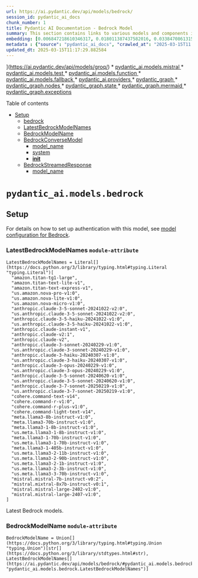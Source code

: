 ```yaml
---
url: https://ai.pydantic.dev/api/models/bedrock/
session_id: pydantic_ai_docs
chunk_number: 1
title: Pydantic AI Documentation - Bedrock Model
summary: This section contains links to various models and components in the Pydantic AI framework, including models like Mistral, Test, Function, and Fallback, as well as providers and graph-related elements.
embedding: [0.006847218610346317, 0.018011387437582016, 0.03384708613157272, -0.02219752036035061, 0.02935800887644291, 0.021357538178563118, -0.03224974498152733, -0.03472837805747986, -0.014527533203363419, 0.005146602168679237, 0.004062201362103224, -0.06449948996305466, -0.017446810379624367, -0.05067423731088638, 0.004857428837567568, 0.023120122030377388, -0.04089741408824921, 0.054557427763938904, -0.02966095320880413, 0.009184706024825573, 0.04651564732193947, -0.05428202450275421, 0.022362761199474335, -0.004389242734760046, 0.01825924962759018, 0.03191926330327988, -0.014004266820847988, 0.013329528272151947, -0.0266177449375391, 0.02004937268793583, 0.029082605615258217, -0.03756503388285637, -0.02088935300707817, -0.005260206293314695, -0.018754975870251656, -0.01879628747701645, 0.006843775976449251, -0.020118223503232002, -0.007993585430085659, 0.026727907359600067, 0.0018486457411199808, -0.03541688621044159, 0.013790829107165337, -0.0032566459849476814, -0.06229626387357712, 0.02285848744213581, -0.002168802311643958, 0.021440159529447556, 0.02831147611141205, 0.03459067642688751, -0.053786296397447586, 0.01030697487294674, -0.048829033970832825, -0.03263531252741814, 0.011167610995471478, -0.03351660072803497, -0.023849939927458763, 0.022748326882719994, 0.0224729236215353, -0.04563435539603233, -0.003607785329222679, 0.023023730143904686, -0.014513762667775154, 0.03781289607286453, 2.104523628077004e-05, -0.017240257933735847, -0.07149474322795868, -0.010155502706766129, -0.02467615157365799, 0.005776587873697281, 0.005680196452885866, 0.0315612368285656, -0.06571126729249954, -0.007311962079256773, -0.018892677500844002, -0.0393826961517334, 0.015808159485459328, 0.07948143780231476, -0.0078903092071414, -0.01960872672498226, -0.002623218111693859, 0.01242758147418499, 0.016014711931347847, -0.028724581003189087, 0.029936356469988823, -0.015381284058094025, -0.0236020777374506, -0.031671397387981415, -0.04111773893237114, -0.0025750224012881517, -0.05072931945323944, -0.07204554975032806, 0.00014878241927362978, 0.024607300758361816, 0.029302928596735, -0.02569514326751232, 0.01828679069876671, -0.03315857797861099, -0.005635443609207869, -0.01861727423965931, 0.0022101127542555332, -0.022872257977724075, -0.028449177742004395, 0.00214126193895936, 0.034150030463933945, 0.0025027289520949125, 0.05331811308860779, -0.016551747918128967, -9.811248310143128e-05, 0.0036559810396283865, -0.1335155963897705, -0.030321922153234482, 0.036986686289310455, 0.008571933023631573, -0.05042637512087822, -0.014968178234994411, -0.03186418116092682, 0.03618801757693291, -0.0050295558758080006, -0.03211204335093498, -0.01602848246693611, 0.017735984176397324, 0.03362676501274109, -0.005373809952288866, 0.011071219108998775, 0.03538934513926506, 0.007229341194033623, -0.035169024020433426, -0.058110132813453674, -0.04998572915792465, 0.007188030518591404, -0.009570270776748657, 0.0029141129925847054, -0.026576435193419456, -0.022211289033293724, 0.0016679122345522046, -0.036243095993995667, 0.015353742986917496, -0.007663101423531771, 0.019223162904381752, -0.02866950072348118, -0.01295084785670042, -0.008475542068481445, 0.01159448642283678, -0.0050949640572071075, 0.036601122468709946, -0.016179954633116722, 0.006031335797160864, -0.036683741956949234, 0.04935230314731598, 0.024634839966893196, 0.02186703495681286, -0.00768375676125288, 0.008826681412756443, -0.017116324976086617, -0.03687652572989464, 0.04728677496314049, 0.013226252049207687, 0.019443484023213387, -0.0465431846678257, 0.021371308714151382, 0.014734085649251938, -0.024607300758361816, 0.01572553813457489, -0.009184706024825573, 0.017625821754336357, -0.05006835237145424, -0.014444911852478981, -0.05290500819683075, -0.0800873264670372, 0.030569784343242645, 0.01879628747701645, -0.02866950072348118, -0.044918306171894073, 0.006509849335998297, 0.002519941655918956, -0.05530101805925369, 0.003456313628703356, -0.03406740725040436, -0.015973400324583054, 0.022211289033293724, 0.008537507615983486, -0.03649095818400383, -0.03183664008975029, 0.012689215131103992, -0.008888646960258484, -0.002370191039517522, 0.006502964533865452, 0.03351660072803497, 0.0478651225566864, 0.014403601177036762, 0.036298178136348724, 0.03395724669098854, 0.02339552529156208, 0.01679961197078228, -0.014665234833955765, 0.023698467761278152, -0.016896001994609833, 0.055273476988077164, 0.02521318756043911, -0.006785253062844276, 0.005563150160014629, 0.011319082230329514, -0.019002839922904968, -0.019884129986166954, 0.0111882658675313, -0.0572839230298996, 0.014899327419698238, -0.05827537551522255, 0.009198475629091263, 0.0157806184142828, -0.02017330378293991, -0.018245479092001915, 0.025075485929846764, 0.026961999014019966, -0.01320559624582529, -0.051280125975608826, -0.016937313601374626, 0.01590454950928688, 0.038391243666410446, -0.027636738494038582, 0.057008519768714905, 0.043816693127155304, 0.012730525806546211, -0.0022565871477127075, 0.009721742011606693, 0.03244252875447273, -0.04648810625076294, 0.0556865818798542, 0.01623503491282463, 0.020999513566493988, 0.013102320022881031, -0.015918320044875145, -0.01375640369951725, -0.024510908871889114, -0.02040739730000496, -0.010940402746200562, 0.015987170860171318, 0.0472041554749012, -0.05150044709444046, -0.03552704676985741, -0.010492872446775436, -0.023285362869501114, 0.05221649631857872, 0.03902466967701912, 0.002879687584936619, -0.004785135388374329, -0.05433710291981697, -0.007635561283677816, 0.030982891097664833, 0.05543871968984604, -0.01330887246876955, 0.0041654775850474834, -0.03621555492281914, -0.02971603348851204, -0.002797066466882825, -0.03357168287038803, -0.02858687937259674, -0.03439789265394211, -0.01020369865000248, -0.02667282521724701, 0.018369412049651146, -0.05444726720452309, -0.007318847347050905, -0.03357168287038803, -0.024331895634531975, -0.015119650401175022, -0.010417136363685131, -0.026782987639307976, -0.04679105058312416, -0.0005400489899329841, 0.024276815354824066, 0.01222102902829647, -0.042742617428302765, -0.02216997928917408, 0.015477675013244152, -0.006764597725123167, 0.004578582476824522, 0.015271122567355633, 0.027402644976973534, 0.030184220522642136, 0.03475591912865639, 0.03150615841150284, 0.04731431603431702, -0.030266841873526573, 0.03348906338214874, -0.014734085649251938, 0.004272196441888809, -0.0010310417274013162, 0.010437791235744953, 0.047396935522556305, 0.013777058571577072, 0.039547938853502274, -0.043816693127155304, 0.044092096388339996, -0.059156663715839386, 0.07612151652574539, -0.009308637119829655, 0.018782516941428185, -0.0036009002942591906, 0.04761726036667824, -0.035885073244571686, -0.01918185129761696, -0.035224102437496185, -0.012344960123300552, 0.01253085769712925, 0.00030380443786270916, -0.024689920246601105, 0.010802701115608215, -0.04621270298957825, -0.02613578923046589, 0.034177571535110474, -0.013942300342023373, -0.04610254243016243, -0.02999143861234188, -0.019705118611454964, 0.03263531252741814, -0.0028607535641640425, 0.036986686289310455, -0.0017539758700877428, -0.0111882658675313, -0.04836085066199303, 0.030679946765303612, 0.017460579052567482, -0.01396295614540577, 0.005053653847426176, -0.008585703559219837, -0.042329512536525726, -0.030982891097664833, -0.018341870978474617, 0.0008262104238383472, -0.02032477594912052, -0.010692539624869823, 0.010678769089281559, 0.012165947817265987, -0.005804128013551235, -0.00886110682040453, 0.022762097418308258, -0.015037029050290585, 0.025915466248989105, -0.024221735075116158, -0.008792256005108356, 0.0007091639563441277, 0.0059452722780406475, -0.02855934016406536, -0.02491024322807789, -0.003344430821016431, 0.021371308714151382, -0.01927824318408966, 0.02178441360592842, -0.005704294424504042, -0.007656216621398926, 0.005318729672580957, 0.0046577611938118935, -0.049875568598508835, 0.018507113680243492, 0.027457725256681442, 0.017680902034044266, -0.009873214177787304, 0.03428773209452629, -0.04169608652591705, 0.04334850609302521, -0.04400947317481041, -0.015491445548832417, 0.0064375558868050575, -0.010899092070758343, 0.010437791235744953, -0.015808159485459328, 0.010224353522062302, -0.034480515867471695, -0.006389360409229994, -0.020875582471489906, -0.004616450518369675, -0.015450134873390198, 0.006592470686882734, -0.02431812696158886, 0.002494122600182891, 0.008888646960258484, 0.012833802029490471, 0.009604696184396744, 0.02787083014845848, 0.029082605615258217, 0.011016138829290867, 0.0038040103390812874, 0.0423019714653492, 0.007945390418171883, -0.03321366012096405, 0.031974341720342636, -0.022748326882719994, 0.03249761089682579, 0.0209168940782547, -0.01960872672498226, 0.02398764155805111, -0.015160961076617241, 0.008317184634506702, 0.016303885728120804, 0.02559875324368477, 0.016551747918128967, 0.031230753287672997, 0.0431557223200798, 0.017267797142267227, -0.015505215153098106, -0.001298699527978897, -0.002946817083284259, 0.02820131555199623, -0.013439688831567764, 0.04186132550239563, 0.04483568295836449, 0.005514954682439566, -0.013777058571577072, 0.037372250109910965, -0.0171025563031435, 0.008647669106721878, -0.029550792649388313, 0.008358495309948921, -0.05433710291981697, 0.04354128986597061, 0.002155032241716981, 0.008675209246575832, 0.05367613583803177, -0.0016162741230800748, -0.10349662601947784, -0.016579288989305496, -0.014307210221886635, -0.029495712369680405, 0.050123430788517, 0.048471011221408844, -0.0758461132645607, 0.015436364337801933, -0.036353256553411484, 0.03186418116092682, 0.0035492621827870607, 0.0572839230298996, -0.01263413392007351, 0.03390216827392578, -0.02608070895075798, -0.04373406991362572, 0.03996104374527931, 0.006165595259517431, -0.024896472692489624, 0.06009303778409958, -0.009659776464104652, -0.048057906329631805, 0.0146514642983675, -0.03907975181937218, -0.0138734495267272, 0.015973400324583054, -0.04031906649470329, -0.026576435193419456, -0.041338060051202774, 0.014830476604402065, 0.0031051740515977144, 0.008220793679356575, 1.8422986613586545e-05, 0.010334515012800694, -2.156968548661098e-05, 0.07744345813989639, 0.02252800390124321, 0.041282981634140015, -0.02022838406264782, 0.021192297339439392, 0.01521604135632515, -0.039107292890548706, -0.0028865726199001074, 0.004310064483433962, -0.02999143861234188, 0.006582142785191536, -0.0012771835317835212, 0.02258308418095112, -0.063508041203022, 0.03211204335093498, -0.029908817261457443, -0.029550792649388313, -0.006695746909826994, 0.01062368880957365, -0.013061009347438812, -0.01397672574967146, -0.003501066705211997, 0.000737134600058198, 0.027788210660219193, -0.01397672574967146, -0.029468171298503876, -0.009880099445581436, 0.013067894615232944, -0.03034946136176586, 0.07017280161380768, -0.022280139848589897, -0.04073217138648033, 0.020696571096777916, 0.016703220084309578, -0.029468171298503876, 0.0011782104847952724, 0.04263245686888695, -0.017143866047263145, 0.044202256947755814, -0.003828108310699463, -0.021082134917378426, -0.02733379416167736, -0.0027351006865501404, -0.05183093249797821, -0.01602848246693611, 0.0011790711432695389, -0.001488039386458695, 0.07342256605625153, 0.030156679451465607, 0.0039038441609591246, -0.0029588660690933466, 0.03470083698630333, -0.04425733909010887, 0.04263245686888695, -0.02927538938820362, 0.026535123586654663, 0.03792305663228035, 0.027788210660219193, 0.028531799092888832, 0.02252800390124321, -0.013088549487292767, 0.021467700600624084, -0.002871081233024597, 0.007229341194033623, -0.0013400099705904722, -0.013611816801130772, -0.01181480847299099, -0.008957497775554657, -0.01915431208908558, 0.0010542789241299033, -0.031285833567380905, -0.01572553813457489, 0.0066716489382088184, -0.01638650707900524, 0.020600179210305214, -0.024868933483958244, -0.004819560796022415, -0.021137217059731483, -0.022156208753585815, 0.0005232666153460741, 0.01942971535027027, -0.03613293543457985, -0.001761721563525498, -0.0005447824951261282, -0.00953584536910057, 0.025020405650138855, -0.037675194442272186, 0.029137687757611275, 0.008468656800687313, 0.02375354990363121, 0.024373207241296768, -0.0262872613966465, 0.0010671884519979358, 0.010609918273985386, 0.03497624024748802, -0.0037764699663966894, -0.0043548173271119595, -0.052409280091524124, 0.010279434733092785, -0.0006304157432168722, -0.015160961076617241, 0.0034253306221216917, 0.02345060557126999, 0.03852894529700279, -0.00877160020172596, -0.025226958096027374, 0.01805269718170166, 0.025653833523392677, -0.04483568295836449, 0.052767302840948105, 0.019801508635282516, 0.025667604058980942, 0.003907286562025547, -0.023120122030377388, 0.0012160784099251032, -0.010038456879556179, -0.014789165928959846, -0.007800803054124117, 0.017956305295228958, -0.0013847630470991135, 0.012999043799936771, 0.016689449548721313, 0.0170061644166708, -0.01718517579138279, -0.04943492263555527, -0.03293825313448906, 0.009687316603958607, -0.008172597736120224, -0.07678248733282089, -0.002015609061345458, 0.00433416198939085, -0.021054595708847046, 0.0027798537630587816, 0.0050192284397780895, 0.013288217596709728, -0.028697041794657707, 0.004647433757781982, 0.022817177698016167, -0.008000470697879791, -0.020930662751197815, 0.056264929473400116, 0.009198475629091263, -0.04367899149656296, 0.02715478278696537, 0.01366689708083868, -0.017116324976086617, -0.007263766601681709, 0.0566229522228241, -0.024386977776885033, 0.009694201871752739, 0.02703084982931614, 0.017419269308447838, -0.0364634208381176, 0.03321366012096405, -0.028862282633781433, 0.00515348743647337, 0.016868462786078453, -0.05480528995394707, -0.03902466967701912, 0.005043325945734978, -0.031010430306196213, -0.007305076811462641, 0.01602848246693611, -0.05472267046570778, -0.011752842925488949, 0.01739172823727131, 0.03442543372511864, -0.0044787488877773285, 0.015477675013244152, -0.010802701115608215, -0.00820702314376831, 0.021798184141516685, -0.033736925572156906, 0.03932761400938034, -0.006747385021299124, 0.003955482505261898, 0.042026568204164505, 0.026452504098415375, -0.017983846366405487, 0.01774975284934044, 0.019622497260570526, -0.005260206293314695, 0.008633898571133614, -0.044808145612478256, 0.0371243879199028, 0.05249189957976341, -0.006785253062844276, -0.019044149667024612, 0.023326674476265907, -0.044918306171894073, 0.00760113587602973, -0.0013632471673190594, -0.0004974475014023483, -0.004027775954455137, -0.0022703574504703283, -0.040566932410001755, -0.007993585430085659, -0.0011386212427169085, 0.005401350557804108, -0.012351845391094685, -0.008950612507760525, -0.023106351494789124, -0.019650038331747055, 0.03172647953033447, -0.026204640045762062, 0.014568843878805637, 0.01463769469410181, -0.03434281423687935, -0.039823342114686966, 0.02756788767874241, 0.012496432289481163, 0.01790122501552105, -0.006434113718569279, 0.0060037956573069096, 0.022046048194169998, 0.006482309196144342, 0.027320023626089096, 0.029302928596735, -0.003872861387208104, 0.003220499260351062, 0.010713194496929646, -0.040153827518224716, -0.05466758832335472, 0.04750709980726242, 0.00732573214918375, 0.04830576851963997, -0.05147290974855423, 0.01144301425665617, 0.050206054002046585, -0.029413091018795967, 0.03205696493387222, 0.033406440168619156, 0.007015903480350971, 0.01304035447537899, 0.025020405650138855, -0.022486692294478416, -0.018176628276705742, 0.00016965283430181444, 0.05147290974855423, -0.030184220522642136, -0.022032277658581734, 0.015229811891913414, 0.007394582964479923, -0.1158897802233696, -0.0002941222919616848, -0.000504762923810631, -0.014665234833955765, 0.0012375942897051573, -0.02303750067949295, 0.011477439664304256, 0.012468892149627209, 0.022238830104470253, 0.01864481531083584, -0.03481099754571915, -0.013742633163928986, 0.018892677500844002, -0.01999429240822792, 0.02738887444138527, -0.006895414553582668, 0.01721271686255932, -0.0014148852787911892, 0.06108449026942253, -0.002127491869032383, 0.0027368220034986734, 0.004224000498652458, 0.011663337238132954, -0.021949656307697296, -0.007435893639922142, -0.0001712665252853185, -0.0005017506773583591, 0.0069195120595395565, -0.0004935746546834707, -0.015863239765167236, -0.019030379131436348, -0.006330837029963732, -0.005384137853980064, -0.01227610930800438, 0.003413281636312604, -0.0067404997535049915, -0.00015244011592585593, -0.05246436223387718, 0.03784043714404106, 0.0031619761139154434, 0.024400746449828148, -0.018135318532586098, -0.005683639086782932, -0.03784043714404106, -0.016124872490763664, 0.021564092487096786, -0.006719844415783882, -0.011222691275179386, 0.028807202354073524, -0.019292013719677925, -0.017143866047263145, -0.004330719355493784, 0.01125023141503334, -0.0034356582909822464, -0.004433996044099331, 0.0013744353782385588, -0.008833566680550575, 0.036270637065172195, -0.008096861653029919, -0.04690121114253998, 0.05320794880390167, -0.005105291958898306, 0.016124872490763664, 0.007057213690131903, 0.016276344656944275, -0.013136745430529118, -0.01892021857202053, -0.012386270798742771, -0.0055183968506753445, 0.0008602055022493005, -0.008578818291425705, -0.028366556391119957, -0.015835698693990707, -0.0063032968901097775, 0.021054595708847046, 0.02861442044377327, 0.006888529285788536, 0.05045391619205475, 0.025171877816319466, 0.008351610042154789, -0.028160003945231438, -0.0031774675007909536, 0.006926397327333689, 0.04048430919647217, -0.0173366479575634, 0.0052085681818425655, 0.003742044558748603, -0.0004578582593239844, -0.030514704063534737, -0.03357168287038803, -0.01205578725785017, -0.017708443105220795, 0.0073463874869048595, 0.013274447061121464, -0.0034081179182976484, 0.018754975870251656, -0.03390216827392578, 0.013322643004357815, -0.07171506434679031, -0.003869418753311038, 0.021109675988554955, 0.008420460857450962, 0.04871887341141701, 0.012179718352854252, -0.0003866406623274088, -0.00797981582581997, 1.0085576462870449e-07, -0.03423264995217323, -0.005115619394928217, 0.007621791213750839, 0.009825019165873528, 0.01641404628753662, 0.016868462786078453, -0.04081479460000992, 0.02935800887644291, -0.0057456050999462605, 0.04648810625076294, 0.0034494283609092236, -0.042770158499479294, 0.04458782076835632, 0.006062319036573172, 0.0032445972319692373, -0.055961985141038895, 0.0005452128243632615, 0.01087843719869852, -0.004564812406897545, 0.02625972032546997, 0.02306503988802433, -0.0017057802760973573, -0.005938387475907803, -0.01081647165119648, 0.030129140242934227, -0.005391023121774197, 0.02569514326751232, 0.019718889147043228, 0.015711767598986626, 0.03255268931388855, -0.033792003989219666, -0.0019433157285675406, -0.027581658214330673, 0.006847218610346317, 0.016482897102832794, 0.0037110617849975824, 0.013749518431723118, -0.033351361751556396, 0.020999513566493988, -0.00948764942586422, 0.01392164546996355, 0.003442543325945735, 0.020779192447662354, -0.03139599412679672, 0.04929722100496292, 0.026452504098415375, 0.02488270401954651, -0.06807973980903625, -0.008151942864060402, -0.00675082765519619, 0.013129860162734985, 0.020930662751197815, 0.004860871005803347, -0.017267797142267227, 0.0014527533203363419, -0.00839980598539114, -0.0092810969799757, 0.009260441176593304, 0.0029588660690933466, 0.026865608990192413, 0.011215806007385254, 0.00234609330072999, -0.0033375457860529423, -0.03136845678091049, -0.022252600640058517, -0.0073463874869048595, -0.016882233321666718, 0.01838318072259426, 0.0431557223200798, 0.01520227175205946, -0.01099548302590847, 0.027857061475515366, -0.006592470686882734, 0.03368184342980385, -0.000954445160459727, -0.017598282545804977, -0.002067247172817588, 0.002812557853758335, -0.04288031905889511, 0.03748241066932678, 0.008509967476129532, 0.02933046966791153, -0.0004978778306394815, -0.004368587397038937, -0.0020655260886996984, -0.06356312334537506, -0.01047221664339304, 0.014582613483071327, -0.019884129986166954, 0.023106351494789124, -0.001049115089699626, 0.008709634654223919, 0.02145393006503582, -0.02017330378293991, 0.05543871968984604, 0.015615376643836498, -0.015863239765167236, -0.008936842903494835, -0.008172597736120224, 0.01556029636412859, -0.005112176761031151, 0.03574737161397934, 0.06306739151477814, 0.020958203822374344, -0.016606830060482025, -0.046295322477817535, -0.01713009551167488, 0.06345295906066895, 0.011539405211806297, -0.013288217596709728, 0.040594469755887985, -0.024304356426000595, 0.0004171932232566178, -0.010210583917796612, 0.030569784343242645, 0.015381284058094025, -0.0035165580920875072, 0.01894775778055191, 0.015160961076617241, -0.015808159485459328, 0.003645653370767832, -0.014073117636144161, 0.01879628747701645, -0.03398478776216507, 0.03541688621044159, -0.014527533203363419, -0.017680902034044266, 0.029578331857919693, -0.002454533474519849, -0.021206067875027657, -0.019594956189393997, -0.01351542491465807, -0.009818133898079395, 0.03439789265394211, 0.0048471009358763695, -0.04208165034651756, 0.042384594678878784, 0.009646006859838963, -0.038115840405225754, -0.0092810969799757, -0.006771482992917299, 0.04563435539603233, -0.015133420936763287, -0.02291356772184372, 0.016331424936652184, -0.021192297339439392, 0.010424021631479263, -0.03247006982564926, -0.04221935197710991, 0.005965927615761757, 0.011821693740785122, -0.034508053213357925, 0.008627013303339481, -0.030129140242934227, -0.043073102831840515, 0.03387462720274925, 0.008737174794077873, -0.0061242845840752125, -0.02068280056118965, 0.01629011519253254, 0.018782516941428185, -0.004812675528228283, 0.01412819791585207, 0.04646056517958641, 0.03318611904978752, 0.03224974498152733, 0.05695343762636185, 0.0037764699663966894, -0.02766427770256996, 0.004767922684550285, 0.0304320827126503, -0.01186300441622734, 0.013088549487292767, 0.013701322488486767, 0.04293540120124817, 0.04114528000354767, 0.004788578022271395, -0.0024063377641141415, 0.03139599412679672, -0.009825019165873528, 0.012654789723455906, -0.0021842936985194683, 0.028366556391119957, 0.02211489900946617, 0.007387698162347078, -0.009040119126439095, -0.026218410581350327, 0.048443470150232315, 0.0182317104190588, 0.009646006859838963, 0.010809586383402348, 0.03464575484395027, 0.013508540578186512, 0.0005662983749061823, -0.0025130566209554672, -0.01674453169107437, 0.04257737472653389, 0.004977917764335871, -0.0016696335515007377, 0.028862282633781433, 0.019168080762028694, -0.020834272727370262, -0.01820416934788227, -0.01677207089960575, -0.01810777746140957, -0.02106836624443531, 0.0029605873860418797, -0.019526105374097824, -0.01659305952489376, -0.012716755270957947, -0.0036422109697014093, -0.011532519944012165, -0.011911200359463692, -0.003580245189368725, 0.0028073941357433796, 0.002098230179399252, -0.025529902428388596, -0.009260441176593304, 0.024813853204250336, 0.016964852809906006, -0.0197877399623394, -0.0019123328384011984, -0.00032962352270260453, -0.033131036907434464, 0.03332382068037987, 0.02186703495681286, -0.010107307694852352, -0.001446728827431798, -0.025708913803100586, 0.005156930070370436, 0.010224353522062302, -0.009811248630285263, 0.025378430262207985, -0.002414944116026163, -0.061690375208854675, 0.013721978291869164, 0.027264943346381187, 0.0021051152143627405, 0.01641404628753662, 0.020820502191781998, 0.0014226310886442661, -0.0028728025499731302, 0.03643587976694107, 0.010148617438971996, -0.013694437220692635, 0.03395724669098854, 0.020393626764416695, 0.020517557859420776, 0.005838553421199322, 0.015436364337801933, -0.009343062527477741, -0.0021481469739228487, 0.07336748391389847, 0.004805790726095438, 0.01730910874903202, -0.012565283104777336, -0.021385079249739647, 0.00356991752050817, 0.010720079764723778, 0.04753463715314865, 0.050949640572071075, -0.040539391338825226, 0.025144336745142937, 0.005773145239800215, 0.019567416980862617, 0.004812675528228283, -0.010382710956037045, 0.00039524701423943043, -0.018686125054955482, -0.007112294435501099, -0.014747856184840202, -0.017818603664636612, -0.010389596223831177, 4.972861643182114e-05, -0.003542377147823572, 0.01820416934788227, -0.002266914816573262, -0.019195621833205223, -0.057063598185777664, -0.005976255051791668, -0.014141968451440334, 0.007821458391845226, 0.013240021653473377, 0.01685469225049019, -0.010905977338552475, -0.006998690776526928, 0.001206611399538815, -0.008957497775554657, -0.013845909386873245, 0.026865608990192413, -0.02718232199549675, -0.004812675528228283, 0.015257352031767368, 0.02160540223121643, 0.021798184141516685, 0.01087843719869852, 0.008468656800687313, 0.002597399055957794, -0.08438362181186676, -0.001370132202282548, 0.012875111773610115, -0.016427816823124886, -0.0018813499482348561, 0.009143395349383354, -0.005239550955593586, -0.02488270401954651, 0.0016894281143322587, 0.003693849081173539, -0.019016608595848083, -0.01377017330378294, -0.001007804530672729, 0.02521318756043911, 0.01841072179377079, -0.01385967992246151, -0.013818369247019291, 0.025887925177812576, 0.007477204315364361, -0.00990763958543539, -0.01412819791585207, 0.0007349830120801926, -0.005731834564357996, -0.014052461832761765, -0.00881979614496231, 0.023133890703320503, 0.02623218111693859, -0.0278432909399271, -0.0037661425303667784, -0.05838553607463837, 0.011532519944012165, -0.020903123542666435, -0.04478060454130173, -0.0010560001246631145, -0.0353342667222023, -0.01659305952489376, 0.006434113718569279, 0.0005916871596127748, 0.0038349933456629515, -0.0044684214517474174, 0.008723405189812183, 0.0359952338039875, 0.0011024745181202888, 0.08377773314714432, 0.007573595270514488, -0.015298662707209587, -0.022968649864196777, -0.011401703581213951, -0.017735984176397324, 0.003910729195922613, 0.01808023825287819, -0.01695108413696289, -0.01613864302635193, -0.007738837506622076, 0.040236447006464005, 0.016372736543416977, 0.007174260448664427, 0.019347093999385834, -0.011023024097084999, 0.03219466656446457, 0.01644158735871315, 0.043844230473041534, 0.037730276584625244, 0.031203212216496468, 0.025612521916627884, 0.011133185587823391, -0.03511394187808037, -0.0025164992548525333, -0.015642916783690453, 0.0006678533973172307, 0.005835110787302256, 0.039162375032901764, 0.03965809941291809, -0.032745473086833954, -0.024015182629227638, -0.022486692294478416, 0.028091153129935265, -0.017143866047263145, 0.000552097917534411, -0.0057662599720060825, -0.012744295410811901, 0.017804834991693497, -0.01909922994673252, 0.03907975181937218, 0.017956305295228958, -0.020696571096777916, -0.016964852809906006, -0.014802936464548111, 0.0157806184142828, -0.01320559624582529, -0.0066647641360759735, -0.006878201849758625, 0.012441352009773254, -0.007539169862866402, 0.010038456879556179, -0.005432333331555128, -0.016703220084309578, 0.0031327144242823124, -0.025791535153985023, -0.002277242485433817, 0.04500092566013336, 0.010238124057650566, 0.02416665479540825, -0.010899092070758343, 0.008448000997304916, -0.006379032973200083, 0.0001713741075946018, -0.0016352081438526511, -0.05254698172211647, 0.016276344656944275, 0.004630220588296652, 0.004705956671386957, 0.024221735075116158, -0.0091158552095294, 0.0069367247633636, -0.0024889588821679354, -0.0075804805383086205, 0.0044787488877773285, -0.007449663709849119, -0.007986700162291527, -0.012462006881833076, 0.01377017330378294, 0.04354128986597061, -0.0057559325359761715, -0.015463904477655888, -0.004595795180648565, 0.026535123586654663, -0.02646627277135849, -0.025295808911323547, -0.009157164953649044, -0.011208920739591122, -0.029550792649388313, 0.011036793701350689, 0.04329342395067215, 0.0170061644166708, -0.008172597736120224, 0.024373207241296768, 0.025350889191031456, 0.026755446568131447, -0.005112176761031151, 0.022610625252127647, 0.0227070152759552, 0.024717461317777634, 0.037317171692848206, -0.004802348092198372, -0.044202256947755814, 0.02291356772184372, -0.043431125581264496, 0.017460579052567482, 0.024607300758361816, -0.02234899066388607, -0.014376061037182808, 0.02894490398466587, 0.014761625789105892, 0.012372501194477081, 0.018878906965255737, 0.018162859603762627, 0.01133973803371191, -0.00732573214918375, -0.010444676503539085, 0.029853735119104385, -0.033351361751556396, -0.041723623871803284, 0.011739073321223259, -0.006131169851869345, 0.01206955686211586, -0.009453224018216133, 0.026934459805488586, 0.018837597221136093, -0.014011151157319546, -0.009081429801881313, 0.0019278242252767086, -0.0013821811880916357, -0.009976490400731564, 0.0158770103007555, 0.0072431112639606, -0.014114427380263805, -0.0118010388687253, -0.008124402724206448, -0.014899327419698238, -0.0018882349831983447, -0.04469798132777214, 0.0467359684407711, 0.017240257933735847, 0.01608356274664402, 0.001771188573911786, 0.011023024097084999, 0.025075485929846764, -0.005322171840816736, -0.02444205805659294, 0.016193723306059837, -0.033103495836257935, 0.014197048731148243, -0.028889823704957962, -0.00477480748668313, 0.009315522387623787, 0.010059111751616001, 0.009721742011606693, -0.04109019786119461, 0.024717461317777634, -0.05116996541619301, -0.028889823704957962, -0.031258292496204376, -0.007291306741535664, 0.016551747918128967, -0.01638650707900524, -0.035967692732810974, 0.02738887444138527, 0.023023730143904686, -0.013914760202169418, -0.02720986306667328, -0.006630338728427887, 0.002332323230803013, -0.0032050078734755516, -0.01838318072259426, -0.01517473068088293, 0.03863910585641861, -0.0025578096974641085, -0.015257352031767368, 0.008633898571133614, -0.017598282545804977, 0.0262872613966465, -0.010864666663110256, -0.019347093999385834, 0.010630574077367783, -0.00545987393707037, -0.024373207241296768, -0.009721742011606693, 0.0014080002438277006, 0.027760669589042664, -0.0037386021576821804, 0.017970075830817223, -0.03577490895986557, 0.004220558330416679, -0.024386977776885033, -0.014913097955286503, 0.001460499013774097, 0.010720079764723778, -0.00851685181260109, 0.0037936826702207327, 0.016069792211055756, 0.021646711975336075, -0.018837597221136093, -0.022789636626839638, 0.01613864302635193, 0.016992393881082535, 0.017584512010216713, -0.0028762449510395527, -0.004802348092198372, 0.018837597221136093, 0.03186418116092682, -0.00255092466250062, -0.005232665687799454, -0.03387462720274925, 0.006144939921796322, 0.00887487642467022, 0.010513527318835258, 0.036353256553411484, -0.0037351595237851143, -0.002688626293092966, 0.017240257933735847, 0.009604696184396744, 0.006857546512037516, -0.006010680925101042, -0.0014828755520284176, 0.03244252875447273, 0.004681859165430069, -0.002142983255907893, 0.0022066703531891108, 0.029826195910573006, -0.004816118162125349, -0.007015903480350971, 0.018190398812294006, 0.016785841435194016, -0.02339552529156208, 0.0010955893667414784, -0.017075015231966972, 0.01278560608625412, -0.006716402247548103, 0.0005977115943096578, -0.00892307236790657, 0.039134833961725235, -0.012358730658888817, 0.015436364337801933, 0.023230282589793205, -0.03365430235862732, 0.009990260936319828, -0.03423264995217323, -0.00990763958543539, -0.008744060061872005, -0.022128669545054436, -0.03387462720274925, 0.021619172766804695, 0.022569313645362854, 0.03136845678091049, 0.0072431112639606, -0.020517557859420776, 0.00016126164700835943, -0.05039883404970169, -0.005776587873697281, 0.01871366612613201, -0.007249996531754732, 0.012014476582407951, -0.035885073244571686, 0.004041546024382114, 0.018933989107608795, -0.006960822734981775, 0.04574451595544815, 0.030101599171757698, -0.025640062987804413, -0.031754020601511, -0.068410225212574, -0.03888696804642677, 0.0007797360885888338, -0.004196460358798504, -0.015629146248102188, -0.006702631711959839, -0.0002300049236509949, 0.028476718813180923, -0.031203212216496468, -0.030184220522642136, -0.00540823582559824, -0.030129140242934227, 0.01595963165163994, -0.019168080762028694, -0.011415474116802216, -0.019030379131436348, 0.021164756268262863, 0.030927808955311775, -0.010251893661916256, 0.026521354913711548, 0.016606830060482025, 0.02035231702029705, 0.03869418799877167, 0.019925441592931747, 0.011325967498123646, 0.003714504186064005, 0.000946699408814311, 0.008792256005108356, -0.006272314116358757, -0.0170061644166708, -0.030900269746780396, 0.028531799092888832, -0.021729333326220512, -0.01864481531083584, 0.025846615433692932, 0.005525282118469477, -0.016896001994609833, 0.02610824815928936, 0.014568843878805637, 0.04579959809780121, -0.05871601775288582, 0.005759375169873238, -0.0034528709948062897, -0.0018899563001468778, 0.008131287060678005, 0.007194915786385536, 0.017474349588155746, 0.008275873959064484, -0.015794388949871063, 0.018066467717289925, -0.0025887927040457726, 0.0018779074307531118, -0.017295338213443756, -0.013315757736563683, 0.03866664692759514, 0.021646711975336075, -0.043816693127155304, 0.0022961765062063932, -0.02258308418095112, 0.010327629745006561, 0.039189912378787994, -0.01605602167546749, -0.005494299344718456, 0.013839024119079113, 0.013088549487292767, 0.008950612507760525, 0.0037110617849975824, -0.02756788767874241, -0.005811013281345367, -0.0017815162427723408, 0.028146235272288322, 0.009928295388817787, -0.008034896105527878, -0.01927824318408966, -0.003017389215528965, -0.010045341216027737, -0.0052085681818425655, 0.00856504775583744, 0.006585585419088602, -0.00652706203982234, 0.021013284102082253, -0.010107307694852352, 0.015147190541028976, 0.030955350026488304, 0.02822885476052761, -0.007807688321918249, 0.012909537181258202, 0.03717947006225586, -0.016193723306059837, 0.014830476604402065, -0.032001882791519165, 0.0013675503432750702, -0.0012668559793382883, 0.002371912356466055, -0.027678048238158226, 0.030652405694127083, -0.0039451546035707, 0.022968649864196777, 0.018686125054955482, -0.021192297339439392, 0.0006274035549722612, 0.0011171053629368544, 0.021343769505620003, -0.00608641654253006, 0.034508053213357925, -0.0035492621827870607, 0.01864481531083584, -0.01925070211291313, -0.017446810379624367, -0.010334515012800694, 0.015863239765167236, -0.013797713443636894, 0.03244252875447273, -0.024207964539527893, -0.015312433242797852, -0.0024235504679381847, -0.032414987683296204, -0.0037764699663966894, 0.0003543668135534972, 0.00990763958543539, -0.003952039871364832]
metadata : {"source": "pydantic_ai_docs", "crawled_at": "2025-03-15T11:17:29.881068", "url_path": "/api/models/bedrock/", "chunk_size": 4478}
updated_dt: 2025-03-15T11:17:29.882584
---
```

](https://ai.pydantic.dev/api/models/groq/)
    * [ pydantic_ai.models.mistral  ](https://ai.pydantic.dev/api/models/mistral/)
    * [ pydantic_ai.models.test  ](https://ai.pydantic.dev/api/models/test/)
    * [ pydantic_ai.models.function  ](https://ai.pydantic.dev/api/models/function/)
    * [ pydantic_ai.models.fallback  ](https://ai.pydantic.dev/api/models/fallback/)
    * [ pydantic_ai.providers  ](https://ai.pydantic.dev/api/providers/)
    * [ pydantic_graph  ](https://ai.pydantic.dev/api/pydantic_graph/graph/)
    * [ pydantic_graph.nodes  ](https://ai.pydantic.dev/api/pydantic_graph/nodes/)
    * [ pydantic_graph.state  ](https://ai.pydantic.dev/api/pydantic_graph/state/)
    * [ pydantic_graph.mermaid  ](https://ai.pydantic.dev/api/pydantic_graph/mermaid/)
    * [ pydantic_graph.exceptions  ](https://ai.pydantic.dev/api/pydantic_graph/exceptions/)


Table of contents 
  * [ Setup  ](https://ai.pydantic.dev/api/models/bedrock/#setup)
    * [ bedrock  ](https://ai.pydantic.dev/api/models/bedrock/#pydantic_ai.models.bedrock)
    * [ LatestBedrockModelNames  ](https://ai.pydantic.dev/api/models/bedrock/#pydantic_ai.models.bedrock.LatestBedrockModelNames)
    * [ BedrockModelName  ](https://ai.pydantic.dev/api/models/bedrock/#pydantic_ai.models.bedrock.BedrockModelName)
    * [ BedrockConverseModel  ](https://ai.pydantic.dev/api/models/bedrock/#pydantic_ai.models.bedrock.BedrockConverseModel)
      * [ model_name  ](https://ai.pydantic.dev/api/models/bedrock/#pydantic_ai.models.bedrock.BedrockConverseModel.model_name)
      * [ system  ](https://ai.pydantic.dev/api/models/bedrock/#pydantic_ai.models.bedrock.BedrockConverseModel.system)
      * [ __init__  ](https://ai.pydantic.dev/api/models/bedrock/#pydantic_ai.models.bedrock.BedrockConverseModel.__init__)
    * [ BedrockStreamedResponse  ](https://ai.pydantic.dev/api/models/bedrock/#pydantic_ai.models.bedrock.BedrockStreamedResponse)
      * [ model_name  ](https://ai.pydantic.dev/api/models/bedrock/#pydantic_ai.models.bedrock.BedrockStreamedResponse.model_name)


# `pydantic_ai.models.bedrock`
## Setup
For details on how to set up authentication with this model, see [model configuration for Bedrock](https://ai.pydantic.dev/models/#bedrock).
###  LatestBedrockModelNames `module-attribute`
```
LatestBedrockModelNames = Literal[](https://docs.python.org/3/library/typing.html#typing.Literal "typing.Literal")[
  "amazon.titan-tg1-large",
  "amazon.titan-text-lite-v1",
  "amazon.titan-text-express-v1",
  "us.amazon.nova-pro-v1:0",
  "us.amazon.nova-lite-v1:0",
  "us.amazon.nova-micro-v1:0",
  "anthropic.claude-3-5-sonnet-20241022-v2:0",
  "us.anthropic.claude-3-5-sonnet-20241022-v2:0",
  "anthropic.claude-3-5-haiku-20241022-v1:0",
  "us.anthropic.claude-3-5-haiku-20241022-v1:0",
  "anthropic.claude-instant-v1",
  "anthropic.claude-v2:1",
  "anthropic.claude-v2",
  "anthropic.claude-3-sonnet-20240229-v1:0",
  "us.anthropic.claude-3-sonnet-20240229-v1:0",
  "anthropic.claude-3-haiku-20240307-v1:0",
  "us.anthropic.claude-3-haiku-20240307-v1:0",
  "anthropic.claude-3-opus-20240229-v1:0",
  "us.anthropic.claude-3-opus-20240229-v1:0",
  "anthropic.claude-3-5-sonnet-20240620-v1:0",
  "us.anthropic.claude-3-5-sonnet-20240620-v1:0",
  "anthropic.claude-3-7-sonnet-20250219-v1:0",
  "us.anthropic.claude-3-7-sonnet-20250219-v1:0",
  "cohere.command-text-v14",
  "cohere.command-r-v1:0",
  "cohere.command-r-plus-v1:0",
  "cohere.command-light-text-v14",
  "meta.llama3-8b-instruct-v1:0",
  "meta.llama3-70b-instruct-v1:0",
  "meta.llama3-1-8b-instruct-v1:0",
  "us.meta.llama3-1-8b-instruct-v1:0",
  "meta.llama3-1-70b-instruct-v1:0",
  "us.meta.llama3-1-70b-instruct-v1:0",
  "meta.llama3-1-405b-instruct-v1:0",
  "us.meta.llama3-2-11b-instruct-v1:0",
  "us.meta.llama3-2-90b-instruct-v1:0",
  "us.meta.llama3-2-1b-instruct-v1:0",
  "us.meta.llama3-2-3b-instruct-v1:0",
  "us.meta.llama3-3-70b-instruct-v1:0",
  "mistral.mistral-7b-instruct-v0:2",
  "mistral.mixtral-8x7b-instruct-v0:1",
  "mistral.mistral-large-2402-v1:0",
  "mistral.mistral-large-2407-v1:0",
]

```

Latest Bedrock models.
###  BedrockModelName `module-attribute`
```
BedrockModelName = Union[](https://docs.python.org/3/library/typing.html#typing.Union "typing.Union")[str[](https://docs.python.org/3/library/stdtypes.html#str), LatestBedrockModelNames[](https://ai.pydantic.dev/api/models/bedrock/#pydantic_ai.models.bedrock.LatestBedrockModelNames "pydantic_ai.models.bedrock.LatestBedrockModelNames")]